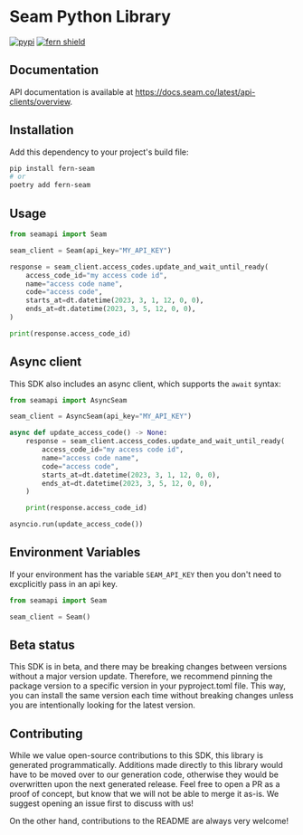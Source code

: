 # Seam Python Library

[![pypi](https://img.shields.io/pypi/v/fern-seam.svg)](https://pypi.python.org/pypi/fern-seam)
[![fern shield](https://img.shields.io/badge/%F0%9F%8C%BF-SDK%20generated%20by%20Fern-brightgreen)](https://github.com/fern-api/fern)

## Documentation

API documentation is available at https://docs.seam.co/latest/api-clients/overview.

## Installation

Add this dependency to your project's build file:

```bash
pip install fern-seam
# or
poetry add fern-seam
```

## Usage

```python
from seamapi import Seam

seam_client = Seam(api_key="MY_API_KEY")

response = seam_client.access_codes.update_and_wait_until_ready(
    access_code_id="my access code id",
    name="access code name",
    code="access code",
    starts_at=dt.datetime(2023, 3, 1, 12, 0, 0),
    ends_at=dt.datetime(2023, 3, 5, 12, 0, 0),
)

print(response.access_code_id)
```

## Async client

This SDK also includes an async client, which supports the `await` syntax:

```python
from seamapi import AsyncSeam

seam_client = AsyncSeam(api_key="MY_API_KEY")

async def update_access_code() -> None:
    response = seam_client.access_codes.update_and_wait_until_ready(
        access_code_id="my access code id",
        name="access code name",
        code="access code",
        starts_at=dt.datetime(2023, 3, 1, 12, 0, 0),
        ends_at=dt.datetime(2023, 3, 5, 12, 0, 0),
    )

    print(response.access_code_id)

asyncio.run(update_access_code())
```

## Environment Variables
If your environment has the variable `SEAM_API_KEY` then you don't need to 
excplicitly pass in an api key. 

```python
from seamapi import Seam

seam_client = Seam()
```

## Beta status

This SDK is in beta, and there may be breaking changes between versions without a major version update. Therefore, we recommend pinning the package version to a specific version in your pyproject.toml file. This way, you can install the same version each time without breaking changes unless you are intentionally looking for the latest version.

## Contributing

While we value open-source contributions to this SDK, this library is generated programmatically. Additions made directly to this library would have to be moved over to our generation code, otherwise they would be overwritten upon the next generated release. Feel free to open a PR as a proof of concept, but know that we will not be able to merge it as-is. We suggest opening an issue first to discuss with us!

On the other hand, contributions to the README are always very welcome!

